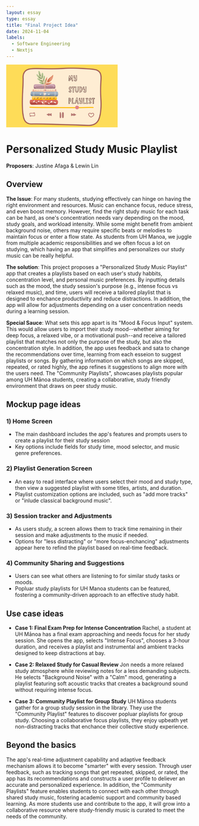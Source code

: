 ```yaml
---
layout: essay
type: essay
title: "Final Project Idea"
date: 2024-11-04
labels:
  - Software Engineering
  - Nextjs
---
```


<img width="300px" class="rounded float-start pe-4" src="../img/studyPlaylist.png">

# Personalized Study Music Playlist 

**Proposers**: Justine Afaga & Lewin Lin 

## Overview 
**The Issue**: For many students, studying effectively can hinge on having the right environment and resources. Music can enchance focus, reduce stress, and even boost memory. However, find the right study music for each task can be hard, as one's concentration needs vary depending on the mood, study goals, and workload intensity. While some might benefit from ambient background noise, others may require specific beats or melodies to maintain focus or enter a flow state. As students from UH Manoa, we juggle from multiple academic responsibilities and we often focus a lot on studying, which having an app that simplifies and personalizes our study music can be really helpful. 

**The solution**: This project proposes a "Personalized Study Music Playlist" app that creates a playlists based on each user's study habbits, concentration level, and personal music preferences. By inputting details such as the mood, the study session's purpose (e.g., intense focus vs relaxed music), and time, users will receive a tailored playlist that is designed to enchance productivity and reduce distractions. In addition, the app will allow for adjustments depending on a user concentration needs during a learning session. 

**Special Sauce**: What sets this app apart is its "Mood & Focus Input" system. This would allow users to import their study mood--whether aiming for deep focus, a relaxed vibe, or a motivational push--and receive a tailored playlist that matches not only the purpose of the study, but also the concentration style. In addition, the app uses feedback and sata to change the recommendations over time, learning from each esseion to suggest playlists or songs. By gathering information on which songs are skipped, repeated, or rated highly, the app refines it suggestions to align more with the users need. The "Community Playlists", showcases playlists popular among UH Mānoa students, creating a collaborative, study friendly environment that draws on peer study music. 

## Mockup page ideas 
### 1) Home Screen
- The main dashboard includes the app's features and prompts users to create a playlist for their study session
- Key options include fields for study time, mood selector, and music genre preferences.

### 2) Playlist Generation Screen 
- An easy to read interface where users select their mood and study type, then view a suggested playlist with some titles, artists, and duration.
- Playlist customization options are included, such as "add more tracks" or "inlude classical background music".

### 3) Session tracker and Adjustments 
- As users study, a screen allows them to track time remaining in their session and make adjustments to the music if needed. 
- Options for "less distracting" or "more focus-enchancing" adjustments appear here to refind the playlist based on real-time feedback.

### 4) Community Sharing and Suggestions 
- Users can see what others are listening to for similar study tasks or moods.
- Popluar study playlists for UH Manoa students can be featured, fostering a community-driven approach to an effective study habit. 

## Use case ideas
- **Case 1: Final Exam Prep for Intense Concentration**
Rachel, a student at UH Mānoa has a final exam approaching and needs focus for her study session. She opens the app, selects "Intense Focus", chooses a 3-hour duration, and receives a playlist and instrumental and ambient tracks designed to keep distractions at bay.

- **Case 2: Relaxed Study for Casual Review**
Jon needs a more relaxed study atmosphere while reviewing notes for a less demanding subjects. He selects "Background Noise" with a "Calm" mood, generating a playlist featuring soft acoustic tracks that creates a background sound without requiring intense focus.

- **Case 3: Community Playlist for Group Study**
UH Mānoa students gather for a group study session in the library. They use the "Community Playlist" features to discover popluar playlists for group study. Choosing a collaborative focus playlists, they enjoy upbeath yet non-distracting tracks that enchance their collective study experience. 

## Beyond the basics
The app's real-time adjustment capability and adaptive feedback mechanism allows it to become "smarter" with every session. Through user feedback, such as tracking songs that get repeated, skipped, or rated, the app has its recommendations and constructs a user profile to deliever an accurate and personalized experience. In addition, the "Community Playlists" feature enables students to connect with each other through shared study music, fostering academic support and community based learning. As more students use and contribute to the app, it will grow into a collaborative resource where study-friendly music is curated to meet the needs of the community.
